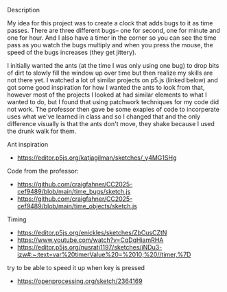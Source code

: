 Description

My idea for this project was to create a clock that adds bugs to it as time passes. There are three different bugs– one for second, one for minute and one for hour. And I also have a timer in the corner so you can see the time pass as you watch the bugs multiply and when you press the mouse, the speed of the bugs increases (they get jittery).

I initially wanted the ants (at the time I was only using one bug) to drop bits of dirt to slowly fill the window up over time but then realize my skills are not there yet. I watched a lot of similar projects on p5.js (linked below) and got some good inspiration for how I wanted the ants to look from that, however most of the projects I looked at had similar elements to what I wanted to do, but I found that using patchwork techniques for my code did not work. The professor then gave be some exaples of code to incorperate uses what we've learned in class and so I changed that and the only difference visually is that the ants don't move, they shake because I used the drunk walk for them.



Ant inspiration 
* https://editor.p5js.org/katjagilman/sketches/_y4MG1SHg

Code from the professor:
* https://github.com/craigfahner/CC2025-cef9489/blob/main/time_bugs/sketch.js
* https://github.com/craigfahner/CC2025-cef9489/blob/main/time_objects/sketch.js



Timing 
* https://editor.p5js.org/enickles/sketches/ZbCusCZtN
* https://www.youtube.com/watch?v=CqDqHiamRHA 
* https://editor.p5js.org/nusratj1197/sketches/iNDu3-izw#:~:text=var%20timerValue%20=%2010;%20//timer,%7D


try to be able to speed it up when key is pressed 
* https://openprocessing.org/sketch/2364169
